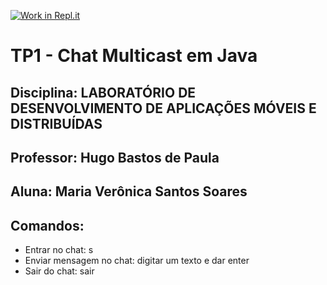 [![Work in Repl.it](https://classroom.github.com/assets/work-in-replit-14baed9a392b3a25080506f3b7b6d57f295ec2978f6f33ec97e36a161684cbe9.svg)](https://classroom.github.com/online_ide?assignment_repo_id=2965246&assignment_repo_type=AssignmentRepo)

# TP1 - Chat Multicast em Java 
## Disciplina: LABORATÓRIO DE DESENVOLVIMENTO DE APLICAÇÕES MÓVEIS E DISTRIBUÍDAS 
## Professor: Hugo Bastos de Paula  
## Aluna: Maria Verônica Santos Soares 

## Comandos: 
* Entrar no chat: s
* Enviar mensagem no chat: digitar um texto e dar enter
* Sair do chat: sair
  
